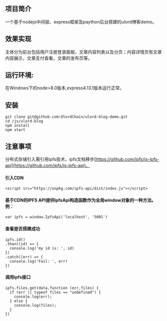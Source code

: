 项目简介
------
一个基于nodejs中间层、express框架及paython后台搭建的ulord博客demo。</br>

效果实现
------
主体分为前台包括用户注册登录面板，文章内容列表以及分页；内容详情页有文章内容展示，文章支付查看，文章的发布页等。</br>

运行环境:
------
在Windows下的node>8.0版本,express4.13.1版本运行正常。</br>

安装
------
    git clone git@github.com:UlordChain/ulord-blog-demo.git
    cd /js/ulord-blog  
    npm install  
    npm start

注意事项 
------
分布式存储引入需引用ipfs技术，ipfs文档移步[https://github.com/ipfs/js-ipfs-api](https://github.com/ipfs/js-ipfs-api)。</br>

#### 引入CDN
    <script src="https://unpkg.com/ipfs-api/dist/index.js"></script>
    
#### 基于CDN的IPFS API提供IpfsApi构造函数作为全局window对象的一种方法。例：
    var ipfs = window.IpfsApi('localhost', '5001')

#### 查看是否搭建成功
    ipfs.id()
    .then((id) => {
      console.log('my id is: ', id)
    })
    .catch((err) => {
      console.log('Fail: ', err)
    })
   
#### 调用ipfs接口
    ipfs.files.get(data,function (err,files) {
      if (err || typeof files == "undefined") {
        console.log(err);
      } else {
        console.log(files);
      }
    })
